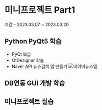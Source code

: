 # 미니프로젝트 Part1
기간 - 2023.03.07 ~ 2023.03.20

## Python PyQt5 학습
- PyQt 복습
- QtDesigner 학습
- Naver API 뉴스검색 앱 만들기
![네이버뉴스앱](C:\Source\MiniProjects\Images)

## DB연동 GUI 개발 학습

## 미니프로젝트 실습
